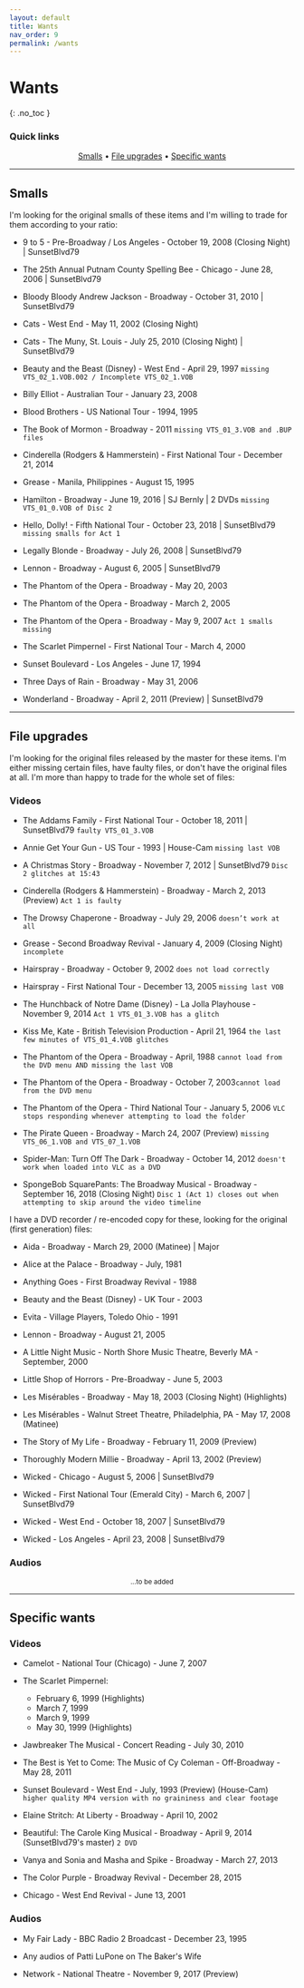```yaml
---
layout: default
title: Wants
nav_order: 9
permalink: /wants
---
```


# Wants
{: .no_toc }

### Quick links

<p align="center"><a href="https://kyratrades.github.io/wants#smalls">Smalls</a> • <a href="https://kyratrades.github.io/wants#file-upgrades">File upgrades</a> • <a href="https://kyratrades.github.io/wants#specific-wants">Specific wants</a></p>

---

## Smalls

I'm looking for the original smalls of these items and I'm willing to trade for them according to your ratio:

- 9 to 5 - Pre-Broadway / Los Angeles - October 19, 2008 (Closing Night) \| SunsetBlvd79

- The 25th Annual Putnam County Spelling Bee - Chicago - June 28, 2006 \| SunsetBlvd79

- Bloody Bloody Andrew Jackson - Broadway - October 31, 2010 \| SunsetBlvd79

- Cats - West End - May 11, 2002 (Closing Night)

- Cats - The Muny, St. Louis - July 25, 2010 (Closing Night) \| SunsetBlvd79

- Beauty and the Beast (Disney) - West End - April 29, 1997 `missing VTS_02_1.VOB.002 / Incomplete VTS_02_1.VOB`

- Billy Elliot - Australian Tour - January 23, 2008

- Blood Brothers - US National Tour - 1994, 1995

- The Book of Mormon - Broadway - 2011 `missing VTS_01_3.VOB and .BUP files`

- Cinderella (Rodgers & Hammerstein) - First National Tour - December 21, 2014

- Grease - Manila, Philippines - August 15, 1995

- Hamilton - Broadway - June 19, 2016 \| SJ Bernly \| 2 DVDs `missing VTS_01_0.VOB of Disc 2`

- Hello, Dolly! - Fifth National Tour - October 23, 2018 \| SunsetBlvd79 `missing smalls for Act 1`

- Legally Blonde - Broadway - July 26, 2008 \| SunsetBlvd79

- Lennon - Broadway - August 6, 2005 \| SunsetBlvd79

- The Phantom of the Opera - Broadway - May 20, 2003

- The Phantom of the Opera - Broadway - March 2, 2005

- The Phantom of the Opera - Broadway - May 9, 2007 `Act 1 smalls missing`

- The Scarlet Pimpernel - First National Tour - March 4, 2000

- Sunset Boulevard - Los Angeles - June 17, 1994

- Three Days of Rain - Broadway - May 31, 2006

- Wonderland - Broadway - April 2, 2011 (Preview) \| SunsetBlvd79

---

## File upgrades

I'm looking for the original files released by the master for these items. I'm either missing certain files, have faulty files, or don't have the original files at all. I'm more than happy to trade for the whole set of files:

### Videos

- The Addams Family - First National Tour - October 18, 2011 \| SunsetBlvd79 `faulty VTS_01_3.VOB`

- Annie Get Your Gun - US Tour - 1993 \| House-Cam `missing last VOB`

- A Christmas Story - Broadway - November 7, 2012 \| SunsetBlvd79 `Disc 2 glitches at 15:43`

- Cinderella (Rodgers & Hammerstein) - Broadway - March 2, 2013 (Preview) `Act 1 is faulty`

- The Drowsy Chaperone - Broadway - July 29, 2006 `doesn’t work at all`

- Grease - Second Broadway Revival - January 4, 2009 (Closing Night) `incomplete`

- Hairspray - Broadway - October 9, 2002 `does not load correctly`

- Hairspray - First National Tour - December 13, 2005 `missing last VOB`

- The Hunchback of Notre Dame (Disney) - La Jolla Playhouse - November 9, 2014 `Act 1 VTS_01_3.VOB has a glitch`

- Kiss Me, Kate - British Television Production - April 21, 1964 `the last few minutes of VTS_01_4.VOB glitches`

- The Phantom of the Opera - Broadway - April, 1988 `cannot load from the DVD menu AND missing the last VOB`

- The Phantom of the Opera - Broadway - October 7, 2003`cannot load from the DVD menu`

- The Phantom of the Opera - Third National Tour - January 5, 2006 `VLC stops responding whenever attempting to load the folder`

- The Pirate Queen - Broadway - March 24, 2007 (Preview) `missing VTS_06_1.VOB and VTS_07_1.VOB`

- Spider-Man: Turn Off The Dark - Broadway - October 14, 2012 `doesn't work when loaded into VLC as a DVD`

- SpongeBob SquarePants: The Broadway Musical - Broadway - September 16, 2018 (Closing Night) `Disc 1 (Act 1) closes out when attempting to skip around the video timeline`

I have a DVD recorder / re-encoded copy for these, looking for the original (first generation) files:

- Aida - Broadway - March 29, 2000 (Matinee) \| Major

- Alice at the Palace - Broadway - July, 1981

- Anything Goes - First Broadway Revival - 1988

- Beauty and the Beast (Disney) - UK Tour - 2003

- Evita - Village Players, Toledo Ohio - 1991

- Lennon - Broadway - August 21, 2005

- A Little Night Music - North Shore Music Theatre, Beverly MA - September, 2000

- Little Shop of Horrors - Pre-Broadway - June 5, 2003

- Les Misérables - Broadway - May 18, 2003 (Closing Night) (Highlights)

- Les Misérables - Walnut Street Theatre, Philadelphia, PA - May 17, 2008 (Matinee)

- The Story of My Life - Broadway - February 11, 2009 (Preview)

- Thoroughly Modern Millie - Broadway - April 13, 2002 (Preview)

- Wicked - Chicago - August 5, 2006 \| SunsetBlvd79

- Wicked - First National Tour (Emerald City) - March 6, 2007 \| SunsetBlvd79

- Wicked - West End - October 18, 2007 \| SunsetBlvd79

- Wicked - Los Angeles - April 23, 2008 \| SunsetBlvd79

### Audios

<p align="center"><small>...to be added</small></p>

---

## Specific wants

### Videos

- Camelot - National Tour (Chicago) - June 7, 2007

- The Scarlet Pimpernel: 
    - February 6, 1999 (Highlights)
    - March 7, 1999
    - March 9, 1999
    - May 30, 1999 (Highlights)

- Jawbreaker The Musical - Concert Reading - July 30, 2010

- The Best is Yet to Come: The Music of Cy Coleman - Off-Broadway - May 28, 2011

- Sunset Boulevard - West End - July, 1993 (Preview) (House-Cam) `higher quality MP4 version with no graininess and clear footage`

- Elaine Stritch: At Liberty - Broadway - April 10, 2002

- Beautiful: The Carole King Musical - Broadway - April 9, 2014 (SunsetBlvd79's master)  `2 DVD`

- Vanya and Sonia and Masha and Spike - Broadway - March 27, 2013

- The Color Purple - Broadway Revival - December 28, 2015

- Chicago - West End Revival - June 13, 2001

### Audios

- My Fair Lady - BBC Radio 2 Broadcast - December 23, 1995

- Any audios of Patti LuPone on The Baker's Wife

- Network - National Theatre - November 9, 2017 (Preview)
